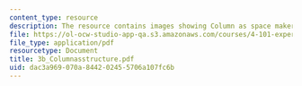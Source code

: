```yaml
---
content_type: resource
description: The resource contains images showing Column as space maker.
file: https://ol-ocw-studio-app-qa.s3.amazonaws.com/courses/4-101-experiencing-architecture-studio-spring-2003/dac3a969070a844202455706a107fc6b_3b_Columnasstructure.pdf
file_type: application/pdf
resourcetype: Document
title: 3b_Columnasstructure.pdf
uid: dac3a969-070a-8442-0245-5706a107fc6b
---
```

